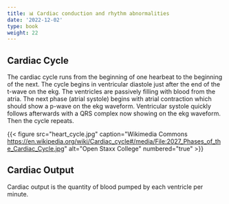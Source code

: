 ```yaml
---
title: 📊 Cardiac conduction and rhythm abnormalities
date: '2022-12-02'
type: book
weight: 22
---
```



## Cardiac Cycle

The cardiac cycle runs from the beginning of one hearbeat to the beginning of the next. The cycle begins in ventricular diastole just after the end of the t-wave on the ekg.  The ventricles are passively filling with blood from the atria.  The next phase (atrial systole) begins with atrial contraction which should show a p-wave on the ekg waveform.  Ventricular systole quickly follows afterwards with a QRS complex now showing on the ekg waveform.  Then the cycle repeats. 

{{< figure src="heart_cycle.jpg" caption="Wikimedia Commons https://en.wikipedia.org/wiki/Cardiac_cycle#/media/File:2027_Phases_of_the_Cardiac_Cycle.jpg" alt="Open Staxx College" numbered="true" >}}

## Cardiac Output

Cardiac output is the quantity of blood pumped by each ventricle per minute.



